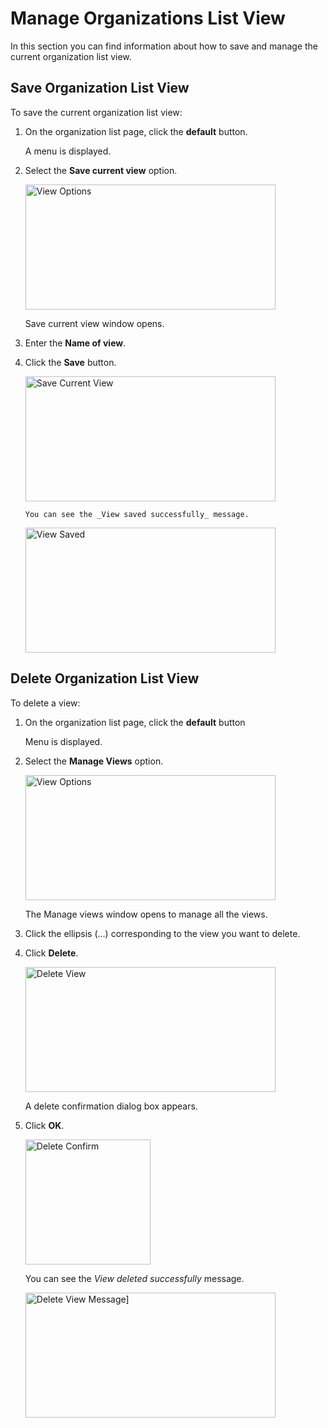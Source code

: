 # Manage Organizations List View

In this section you can find information about how to save and manage the current organization list view. 

## Save Organization List View

To save the current organization list view:

1. On the organization list page, click the **default** button.

    A menu is displayed.

1. Select the **Save current view** option.

    <img src="../images/save-current-view-options.png" alt="View Options" width="400" height="200"/>
  
    Save current view window opens.

1. Enter the **Name of view**.
1. Click the **Save** button.

    <img src="../images/save-current-view.png" alt="Save Current View" width="400" height="200"/>

       You can see the _View saved successfully_ message.

    <img src="../images/view-saved-message.png" alt="View Saved" width="400" height="200"/>
    
## Delete Organization List View

To delete a view:

1. On the organization list page, click the **default** button

    Menu is displayed.

1. Select the **Manage Views** option.

    <img src="../images/manage-view-options.png" alt="View Options" width="400" height="200"/>
 
    The Manage views window opens to manage all the views.

1. Click the ellipsis (...) corresponding to the view you want to delete.
1. Click **Delete**.

    <img src="../images/delete-view-button.png" alt="Delete View" width="400" height="200"/>

    A delete confirmation dialog box appears.

1. Click **OK**.

    <img src="../images/delete-view.png" alt="Delete Confirm" width="200" height="200"/>

    You can see the _View deleted successfully_ message.

    <img src="../images/delete-view-message.png" alt="Delete View Message]" width="400" height="200"/>